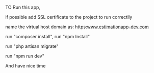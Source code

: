 TO Run this app, 

if possible add SSL certificate to the project to run correctlly 

name the virtual host domain as:
https:www.estimationapp-dev.com

run "composer install",
run "npm Install"

run "php artisan migrate"

run "npm run dev"

And have nice time
